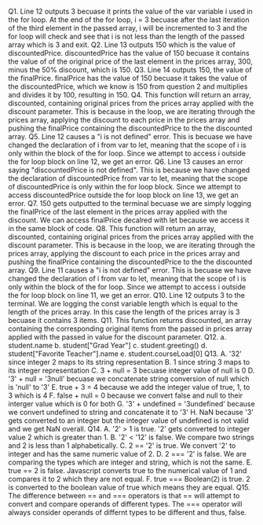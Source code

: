 Q1. Line 12 outputs 3 becuase it prints the value of the var variable i used in the for loop. At the end of the for loop, i = 3 becuase after the last iteration of the third element in the passed array, i will be incremented to 3 and the for loop will check and see that i is not less than the length of the passed array which is 3 and exit. 
Q2. Line 13 outputs 150 which is the value of discountedPrice. discountedPrice has the value of 150 becuase it contains the value of of the original price of the last element in the prices array, 300, minus the 50% discount, which is 150. 
Q3. Line 14 outputs 150, the value of the finalPrice. finalPrice has the value of 150 becuase it takes the value of the discountedPrice, which we know is 150 from question 2 and multiplies and divides it by 100, resulting in 150. 
Q4. This function will return an array, discounted, containing original prices from the prices array applied with the discount parameter. This is because in the loop, we are iterating through the prices array, applying the discount to each price in the prices array and pushing the finalPrice containing the discountedPrice to the the discounted array. 
Q5. Line 12 causes a "i is not defined" error. This is becuase we have changed the declaration of i from var to let, meaning that the scope of i is only within the block of the for loop. Since we attempt to access i outside the for loop block on line 12, we get an error. 
Q6. Line 13 causes an error saying "discountedPrice is not defined". This is because we have changed the declaration of discountedPrice from var to let, meaning that the scope of discountedPrice is only within the for loop block. Since we attempt to access discountedPrice outside the for loop block on line 13, we get an error. 
Q7. 150 gets outputted to the terminal becuase we are simply logging the finalPrice of the last element in the prices array applied with the discount. We can access finalPrice decalred with let because we access it in the same block of code. 
Q8. This function will return an array, discounted, containing original prices from the prices array applied with the discount parameter. This is because in the loop, we are iterating through the prices array, applying the discount to each price in the prices array and pushing the finalPrice containing the discountedPrice to the the discounted array. 
Q9. Line 11 causes a "i is not defined" error. This is becuase we have changed the declaration of i from var to let, meaning that the scope of i is only within the block of the for loop. Since we attempt to access i outside the for loop block on line 11, we get an error. 
Q10. Line 12 outputs 3 to the terminal. We are logging the const variable length which is equal to the length of the prices array. In this case the length of the prices array is 3 becuase it contains 3 items. 
Q11. This function returns discounted, an array containing the corresponding original items from the passed in prices array applied with the passed in value for the discount parameter. 
Q12. 
    a. student.name 
    b. student["Grad Year"]
    c. student.greeting()
    d. student["Favorite Teacher"].name
    e. student.courseLoad[0] 
Q13. 
    A. '32' since integer 2 maps to its string representation 
    B. 1 since string 3 maps to its integer representation 
    C. 3 + null = 3 becuase integer value of null is 0 
    D. '3' + null = '3null' becuase we concatenate string conversion of null which is 'null' to '3'
    E. true + 3 = 4 because we add the integer value of true, 1, to 3 which is 4
    F. false + null = 0 because we convert false and null to their interger value which is 0 for both 
    G. '3' + undefined = '3undefined' because we convert undefined to string and concatenate it to '3'
    H. NaN because '3' gets converted to an integer but the integer value of undefined is not valid and we get NaN overall. 
Q14. 
    A. '2' > 1 is true. '2' gets converted to integer value 2 which is greater than 1. 
    B. '2' < '12' is false. We compare two strings and 2 is less than 1 alphabetically. 
    C. 2 == '2' is true. We convert '2' to integer and has the same numeric value of 2. 
    D. 2 === '2' is false. We are comparing the types which are integer and string, which is not the same. 
    E. true == 2 is false. Javascript converts true to the numerical value of 1 and compares it to 2 which they are not equal. 
    F. true === Boolean(2) is true. 2 is converted to the boolean value of true which means they are equal. 
Q15. The difference between == and === operators is that == will attempt to convert and compare operands of different types. The === operator will always consider operands of differnt types to be different and thus, false. 